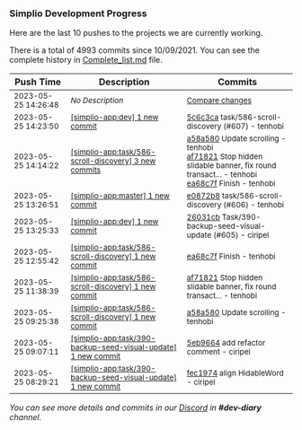
### Simplio Development Progress

Here are the last 10 pushes to the projects we are currently working.

There is a total of 4993 commits since 10/09/2021. You can see the complete history in
 [Complete_list.md](Complete_list.md) file.

| Push Time | Description | Commits |
| --- | --- | --- |
| <sub>2023-05-25 14:26:48</sub> | <sub>_No Description_</sub> | <sub>[Compare changes](https://github.com/SimplioOfficial/simplio-app/compare/e0872b8f6404...b5d7cb93b8c2)</sub> |
| <sub>2023-05-25 14:23:50</sub> | <sub>[[simplio-app:dev] 1 new commit](https://github.com/SimplioOfficial/simplio-app/commit/5c6c3ca9e23b0e966ee83d83d557ab2a5aee0def)</sub> | <sub>[5c6c3ca](https://github.com/SimplioOfficial/simplio-app/commit/5c6c3ca9e23b0e966ee83d83d557ab2a5aee0def) task/586-scroll-discovery (#607) - tenhobi</sub> |
| <sub>2023-05-25 14:14:22</sub> | <sub>[[simplio-app:task/586\-scroll\-discovery] 3 new commits](https://github.com/SimplioOfficial/simplio-app/compare/a58a58044c32^...ea68c7fa1148)</sub> | <sub>[a58a580](https://github.com/SimplioOfficial/simplio-app/commit/a58a58044c32f31fd05a530930f4d8c8ee2d3a15) Update scrolling - tenhobi<br>[af71821](https://github.com/SimplioOfficial/simplio-app/commit/af71821c9e68e79cf781486c04c38f5638ba3edd) Stop hidden slidable banner, fix round transact... - tenhobi<br>[ea68c7f](https://github.com/SimplioOfficial/simplio-app/commit/ea68c7fa1148bdb244ac1183c0423d72340e77f2) Finish - tenhobi</sub> |
| <sub>2023-05-25 13:26:51</sub> | <sub>[[simplio-app:master] 1 new commit](https://github.com/SimplioOfficial/simplio-app/commit/e0872b8f64047ef7ffa8954c664c1f4ae94e3d9a)</sub> | <sub>[e0872b8](https://github.com/SimplioOfficial/simplio-app/commit/e0872b8f64047ef7ffa8954c664c1f4ae94e3d9a) task/586-scroll-discovery (#606) - tenhobi</sub> |
| <sub>2023-05-25 13:25:33</sub> | <sub>[[simplio-app:dev] 1 new commit](https://github.com/SimplioOfficial/simplio-app/commit/26031cb867030b0442d744b4259c147f120894cd)</sub> | <sub>[26031cb](https://github.com/SimplioOfficial/simplio-app/commit/26031cb867030b0442d744b4259c147f120894cd) Task/390-backup-seed-visual-update (#605) - ciripel</sub> |
| <sub>2023-05-25 12:55:42</sub> | <sub>[[simplio-app:task/586\-scroll\-discovery] 1 new commit](https://github.com/SimplioOfficial/simplio-app/commit/ea68c7fa1148bdb244ac1183c0423d72340e77f2)</sub> | <sub>[ea68c7f](https://github.com/SimplioOfficial/simplio-app/commit/ea68c7fa1148bdb244ac1183c0423d72340e77f2) Finish - tenhobi</sub> |
| <sub>2023-05-25 11:38:39</sub> | <sub>[[simplio-app:task/586\-scroll\-discovery] 1 new commit](https://github.com/SimplioOfficial/simplio-app/commit/af71821c9e68e79cf781486c04c38f5638ba3edd)</sub> | <sub>[af71821](https://github.com/SimplioOfficial/simplio-app/commit/af71821c9e68e79cf781486c04c38f5638ba3edd) Stop hidden slidable banner, fix round transact... - tenhobi</sub> |
| <sub>2023-05-25 09:25:38</sub> | <sub>[[simplio-app:task/586\-scroll\-discovery] 1 new commit](https://github.com/SimplioOfficial/simplio-app/commit/a58a58044c32f31fd05a530930f4d8c8ee2d3a15)</sub> | <sub>[a58a580](https://github.com/SimplioOfficial/simplio-app/commit/a58a58044c32f31fd05a530930f4d8c8ee2d3a15) Update scrolling - tenhobi</sub> |
| <sub>2023-05-25 09:07:11</sub> | <sub>[[simplio-app:task/390\-backup\-seed\-visual\-update] 1 new commit](https://github.com/SimplioOfficial/simplio-app/commit/5eb9664913840b48b69596cb11871707c69d8335)</sub> | <sub>[5eb9664](https://github.com/SimplioOfficial/simplio-app/commit/5eb9664913840b48b69596cb11871707c69d8335) add refactor comment - ciripel</sub> |
| <sub>2023-05-25 08:29:21</sub> | <sub>[[simplio-app:task/390\-backup\-seed\-visual\-update] 1 new commit](https://github.com/SimplioOfficial/simplio-app/commit/fec1974ae73d21bd0a5cf1956f788dbe2f43db05)</sub> | <sub>[fec1974](https://github.com/SimplioOfficial/simplio-app/commit/fec1974ae73d21bd0a5cf1956f788dbe2f43db05) align HidableWord - ciripel</sub> |

_You can see more details and commits in our [Discord](https://discord.gg/aKhjuwZmdP) in **#dev-diary** channel._
